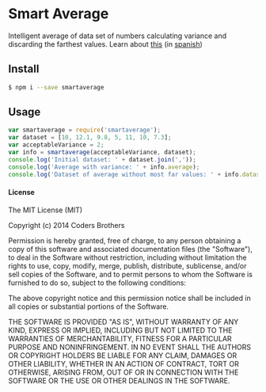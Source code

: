 # Smart Average
Intelligent average of data set of numbers calculating variance and discarding the farthest values.
Learn about [this](http://www.mathsisfun.com/data/standard-deviation.html) (in [spanish](http://www.disfrutalasmatematicas.com/datos/desviacion-estandar.html))

## Install

```sh
$ npm i --save smartaverage
```

## Usage

```js
var smartaverage = require('smartaverage');
var dataset = [10, 12.1, 9.8, 5, 11, 10, 7.3];
var acceptableVariance = 2;
var info = smartaverage(acceptableVariance, dataset);
console.log('Initial dataset: ' + dataset.join(','));
console.log('Average with variance: ' + info.average);
console.log('Dataset of average without most far values: ' + info.dataset.join(','));
```

#### License

The MIT License (MIT)

Copyright (c) 2014 Coders Brothers

Permission is hereby granted, free of charge, to any person obtaining a copy
of this software and associated documentation files (the "Software"), to deal
in the Software without restriction, including without limitation the rights
to use, copy, modify, merge, publish, distribute, sublicense, and/or sell
copies of the Software, and to permit persons to whom the Software is
furnished to do so, subject to the following conditions:

The above copyright notice and this permission notice shall be included in all
copies or substantial portions of the Software.

THE SOFTWARE IS PROVIDED "AS IS", WITHOUT WARRANTY OF ANY KIND, EXPRESS OR
IMPLIED, INCLUDING BUT NOT LIMITED TO THE WARRANTIES OF MERCHANTABILITY,
FITNESS FOR A PARTICULAR PURPOSE AND NONINFRINGEMENT. IN NO EVENT SHALL THE
AUTHORS OR COPYRIGHT HOLDERS BE LIABLE FOR ANY CLAIM, DAMAGES OR OTHER
LIABILITY, WHETHER IN AN ACTION OF CONTRACT, TORT OR OTHERWISE, ARISING FROM,
OUT OF OR IN CONNECTION WITH THE SOFTWARE OR THE USE OR OTHER DEALINGS IN THE
SOFTWARE.